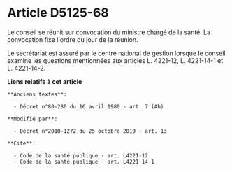 # Article D5125-68

Le conseil se réunit sur convocation du ministre chargé de la santé. La convocation fixe l'ordre du jour de la réunion. 

Le secrétariat est assuré par le centre national de gestion lorsque le conseil examine les questions mentionnées aux articles
L. 4221-12, L. 4221-14-1 et L. 4221-14-2.

**Liens relatifs à cet article**

	**Anciens textes**:

	  - Décret n°80-280 du 16 avril 1980 - art. 7 (Ab)

	**Modifié par**:

	  - Décret n°2010-1272 du 25 octobre 2010 - art. 13

	**Cite**:

	  - Code de la santé publique - art. L4221-12
	  - Code de la santé publique - art. L4221-14-1
